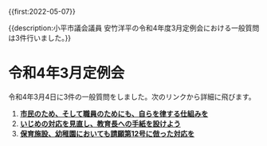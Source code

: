 {{first:2022-05-07}}

{{description:小平市議会議員 安竹洋平の令和4年度3月定例会における一般質問は3件行いました。}}

# 令和4年3月定例会

令和4年3月4日に3件の一般質問をしました。次のリンクから詳細に飛びます。

1. **[市民のため、そして職員のためにも、自らを律する仕組みを](./1-mizukara-rissuru-sikumi.md)**
1. **[いじめの対応を見直し、教育長への手紙を設けよう](./2-ijime-taiou-minaosi.md)**
1. **[保育施設、幼稚園においても請願第12号に倣った対応を](./3-hoiku-youchien-mask-kyosei-sinai.md)**
